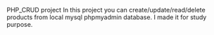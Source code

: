 PHP_CRUD project
In this project you can create/update/read/delete products from local mysql phpmyadmin database.
I made it for study purpose.
